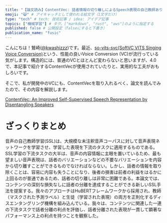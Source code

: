 ```yaml
---
title: "【論文読み】ContentVec: 話者情報の切り離しによるSpeech表現の自己教師あり学習の改善" # 記事のタイトル
emoji: "😸" # アイキャッチとして使われる絵文字（1文字だけ）
type: "tech" # tech: 技術記事 / idea: アイデア記事
topics: ["機械学習"] # タグ。["markdown", "rust", "aws"]のように指定する
published: false # 公開設定（falseにすると下書き）
publication_name: "fusic"
---
```


こんにちは！鷲崎([@kwashizzz](https://twitter.com/kwashizzz))です。最近、[so-vits-svc(SoftVC VITS Singing Voice Conversion)](https://github.com/svc-develop-team/so-vits-svc)という、性能の良いVoice Conversion (VC)が流行っている気がします。構造的には、普通のVCとほとんど変わらないと思いますが、4.0で、本記事で紹介するContentVecが使用されていたりと、実用的な工夫がおもしろいです。

そこで、私が開発中のVCにも、ContentVecを取り入れるべく、論文を読んでみたので、その内容を解説します。

[ContentVec: An Improved Self-Supervised Speech Representation by Disentangling Speakers](https://arxiv.org/abs/2204.09224)


# ざっくりまとめ

音声の自己教師学習(SSL)は、大規模な未注釈音声コーパスに対して音声表現ネットワークを学習させ、学習した表現を下流のタスクに適用するものである。SSL学習の下流タスクの大半は、音声の内容情報に主眼を置いているため、最も望ましい音声表現は、話者のバリエーションなどの不要なバリエーションを内容から切り離すことができるものでなければならない。しかし、話者の情報を取り除くことは、容易に内容も失うことになり、後者の損害は前者の利益をはるかに上回るのが普通であるため、話者の切り離しは非常に困難である。本論文では、コンテンツの深刻な損失なしに話者の分離を達成することができる新しいSSL手法を提案する。我々のアプローチはHuBERTフレームワークから採用され、教師（マスクされた予測ラベル）と生徒（学習された表現）の両方を正則化するディスエンタングリング機構を組み込んでいる。我々は、コンテンツに関連した一連の下流タスクで話者分離の利点を評価し、話者分離された表現が一貫して顕著なパフォーマンス上の利点を持つことを観察した。

